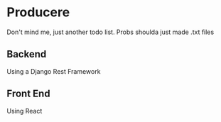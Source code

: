 # Producere
Don't mind me, just another todo list. Probs shoulda just made .txt files

## Backend
Using a Django Rest Framework

## Front End
Using React
